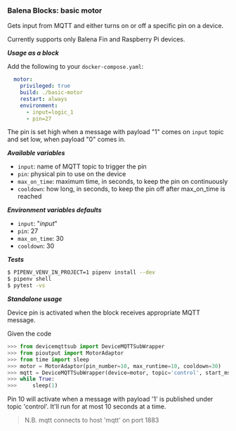 ### Balena Blocks: basic motor

Gets input from MQTT and either turns on or off a specific pin on a device.

Currently supports only Balena Fin and Raspberry Pi devices.

___Usage as a block___

Add the following to your `docker-compose.yaml`:

```yaml
  motor:
    privileged: true
    build: ./basic-motor
    restart: always
    environment: 
      - input=logic_1
      - pin=27
```

The pin is set high when a message with payload "1" comes on `input` topic and set low, when payload "0" comes in.

___Available variables___

- `input`: name of MQTT topic to trigger the pin
- `pin`: physical pin to use on the device
- `max_on_time`: maximum time, in seconds, to keep the pin on continuously
- `cooldown`: how long, in seconds, to keep the pin off after max_on_time is reached

___Environment variables defaults___

- `input`: "_input_"
- `pin`: 27
- `max_on_time`: 30
- `cooldown`: 30

___Tests___

```bash
$ PIPENV_VENV_IN_PROJECT=1 pipenv install --dev
$ pipenv shell
$ pytest -vs
```

___Standalone usage___

Device pin is activated when the block receives appropriate MQTT message.

Given the code
```python
>>> from devicemqttsub import DeviceMQTTSubWrapper
>>> from pioutput import MotorAdaptor
>>> from time import sleep
>>> motor = MotorAdaptor(pin_number=10, max_runtime=10, cooldown=30)
>>> mqtt = DeviceMQTTSubWrapper(device=motor, topic='control', start_msg=1, stop_msg=0)
>>> while True:
>>>     sleep(1)
```
Pin 10 will activate when a message with payload '1' is published under topic 'control'. It'll run for at most 10 seconds at a time.

> N.B. mqtt connects to host 'mqtt' on port 1883
